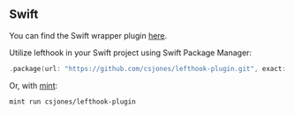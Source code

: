 ## Swift

You can find the Swift wrapper plugin [here](https://github.com/csjones/lefthook-plugin).

Utilize lefthook in your Swift project using Swift Package Manager:

```swift
.package(url: "https://github.com/csjones/lefthook-plugin.git", exact: "1.11.16"),
```

Or, with [mint](https://github.com/yonaskolb/Mint):

```bash
mint run csjones/lefthook-plugin
```
